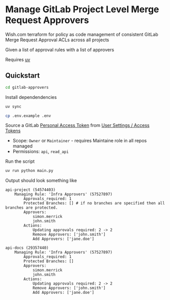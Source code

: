 # Manage GitLab Project Level Merge Request Approvers

Wish.com terraform for policy as code management of consistent GitLab Merge Request Approval ACLs across all projects

Given a list of approval rules with a list of approvers

Requires [uv](https://docs.astral.sh/uv/getting-started/installation/)

## Quickstart

```bash
cd gitlab-approvers
```

Install dependendencies
```bash
uv sync
```

```bash
cp .env.example .env
```

Source a GitLab [Personal Access Token](https://docs.gitlab.com/user/profile/personal_access_tokens/) from [User Settings / Access Tokens](https://gitlab.com/-/user_settings/personal_access_tokens/)

 * Scope: `Owner` or `Maintainer` - requires Maintaine role in all repos managed
 * Permissions: `api`, `read_api`

Run the script

```bash
uv run python main.py
```

Output should look something like

```
api-project (54574403)
    Managing Rule: 'Infra Approvers' (57527897)
        Approvals_required: 1
        Protected Branches: [] # if no branches are specified then all branches are protected.
        Approvers:
            simon.merrick
            john.smith
        Actions:
            Updating approvals required: 2 -> 2
            Remove Approvers: ['john.smith']
            Add Approvers: ['jane.doe']

api-docs (29357440)
    Managing Rule: 'Infra Approvers' (57527897)
        Approvals_required: 1
        Protected Branches: []
        Approvers:
            simon.merrick
            john.smith
        Actions:
            Updating approvals required: 2 -> 2
            Remove Approvers: ['john.smith']
            Add Approvers: ['jane.doe']
```
